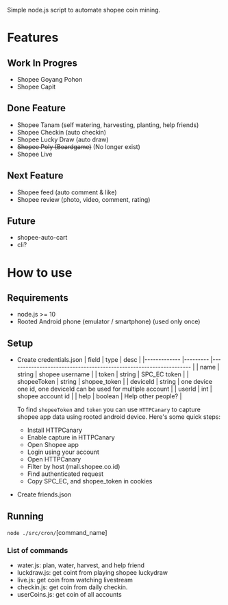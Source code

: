 Simple node.js script to automate shopee coin mining.

# Features

## Work In Progres

- Shopee Goyang Pohon
- Shopee Capit

## Done Feature

- Shopee Tanam (self watering, harvesting, planting, help friends)
- Shopee Checkin (auto checkin)
- Shopee Lucky Draw (auto draw)
- ~~Shopee Poly (Boardgame)~~ (No longer exist)
- Shopee Live

## Next Feature

- Shopee feed (auto comment & like)
- Shopee review (photo, video, comment, rating)

## Future

- shopee-auto-cart
- cli?

# How to use

## Requirements

- node.js >= 10
- Rooted Android phone (emulator / smartphone) (used only once)

## Setup

- Create credentials.json
  | field | type | desc |
  |------------- |--------- |------------------------------------------------------------------ |
  | name | string | shopee username |
  | token | string | SPC_EC token |
  | shopeeToken | string | shopee_token |
  | deviceId | string | one device one id, one deviceId can be used for multiple account |
  | userId | int | shopee account id |
  | help | boolean | Help other people? |

  To find `shopeeToken` and `token` you can use `HTTPCanary` to capture shopee app data using rooted android device. Here's some quick steps:

  - Install HTTPCanary
  - Enable capture in HTTPCanary
  - Open Shopee app
  - Login using your account
  - Open HTTPCanary
  - Filter by host (mall.shopee.co.id)
  - Find authenticated request
  - Copy SPC_EC, and shopee_token in cookies

- Create friends.json

## Running

`node ./src/cron/`[command_name]

### List of commands

- water.js: plan, water, harvest, and help friend
- luckdraw.js: get coint from playing shopee luckydraw
- live.js: get coin from watching livestream
- checkin.js: get coin from daily checkin.
- userCoins.js: get coin of all accounts
